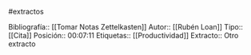 #extractos

Bibliografía:: [[Tomar Notas Zettelkasten]]
Autor:: [[Rubén Loan]]
Tipo:: [[Cita]]
Posición:: 00:07:11
Etiquetas:: [[Productividad]]
Extracto:: Otro extracto
